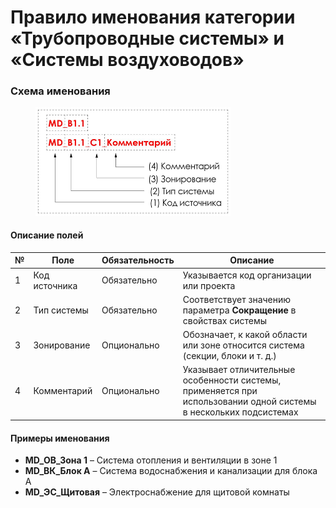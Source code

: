 # Правило именования категории «Трубопроводные системы» и «Системы воздуховодов»

### Схема именования

<div align="left"><figure><img src="../../.gitbook/assets/image.png" alt="" width="312"><figcaption></figcaption></figure></div>

#### Описание полей

| № | Поле          | Обязательность | Описание                                                                                                          |
| - | ------------- | -------------- | ----------------------------------------------------------------------------------------------------------------- |
| 1 | Код источника | Обязательно    | Указывается код организации или проекта                                                                           |
| 2 | Тип системы   | Обязательно    | Соответствует значению параметра **Сокращение** в свойствах системы                                               |
| 3 | Зонирование   | Опционально    | Обозначает, к какой области или зоне относится система (секции, блоки и т. д.)                                    |
| 4 | Комментарий   | Опционально    | Указывает отличительные особенности системы, применяется при использовании одной системы в нескольких подсистемах |

#### Примеры именования

* **MD\_ОВ\_Зона 1** – Система отопления и вентиляции в зоне 1
* **MD\_ВК\_Блок А** – Система водоснабжения и канализации для блока А
* **MD\_ЭС\_Щитовая** – Электроснабжение для щитовой комнаты
